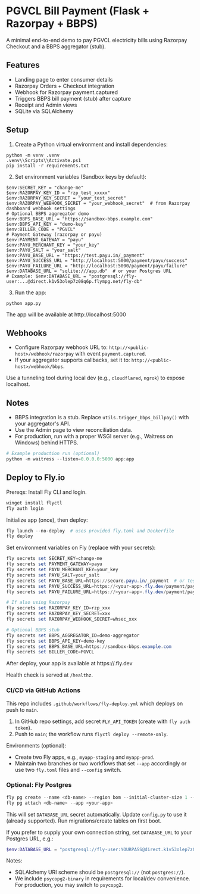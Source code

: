 # PGVCL Bill Payment (Flask + Razorpay + BBPS)

A minimal end-to-end demo to pay PGVCL electricity bills using Razorpay Checkout and a BBPS aggregator (stub).

## Features
- Landing page to enter consumer details
- Razorpay Orders + Checkout integration
- Webhook for Razorpay payment.captured
- Triggers BBPS bill payment (stub) after capture
- Receipt and Admin views
- SQLite via SQLAlchemy

## Setup

1. Create a Python virtual environment and install dependencies:

```
python -m venv .venv
.venv\\Scripts\\Activate.ps1
pip install -r requirements.txt
```

2. Set environment variables (Sandbox keys by default):

```
$env:SECRET_KEY = "change-me"
$env:RAZORPAY_KEY_ID = "rzp_test_xxxxx"
$env:RAZORPAY_KEY_SECRET = "your_test_secret"
$env:RAZORPAY_WEBHOOK_SECRET = "your_webhook_secret"  # from Razorpay dashboard webhook settings
# Optional BBPS aggregator demo
$env:BBPS_BASE_URL = "https://sandbox-bbps.example.com"
$env:BBPS_API_KEY = "demo-key"
$env:BILLER_CODE = "PGVCL"
# Payment Gateway (razorpay or payu)
$env:PAYMENT_GATEWAY = "payu"
$env:PAYU_MERCHANT_KEY = "your_key"
$env:PAYU_SALT = "your_salt"
$env:PAYU_BASE_URL = "https://test.payu.in/_payment"
$env:PAYU_SUCCESS_URL = "http://localhost:5000/payment/payu/success"
$env:PAYU_FAILURE_URL = "http://localhost:5000/payment/payu/failure"
$env:DATABASE_URL = "sqlite:///app.db"  # or your Postgres URL
# Example: $env:DATABASE_URL = "postgresql://fly-user:...@direct.k1v53olep7z08q6p.flympg.net/fly-db"
```

3. Run the app:

```
python app.py
```

The app will be available at http://localhost:5000

## Webhooks
- Configure Razorpay webhook URL to: `http://<public-host>/webhook/razorpay` with event `payment.captured`.
- If your aggregator supports callbacks, set it to: `http://<public-host>/webhook/bbps`.

Use a tunneling tool during local dev (e.g., `cloudflared`, `ngrok`) to expose localhost.

## Notes
- BBPS integration is a stub. Replace `utils.trigger_bbps_billpay()` with your aggregator's API.
- Use the Admin page to view reconciliation data.
- For production, run with a proper WSGI server (e.g., Waitress on Windows) behind HTTPS.

```powershell
# Example production run (optional)
python -m waitress --listen=0.0.0.0:5000 app:app
```

## Deploy to Fly.io

Prereqs: Install Fly CLI and login.

```powershell
winget install flyctl
fly auth login
```

Initialize app (once), then deploy:

```powershell
fly launch --no-deploy  # uses provided fly.toml and Dockerfile
fly deploy
```

Set environment variables on Fly (replace with your secrets):

```powershell
fly secrets set SECRET_KEY=change-me
fly secrets set PAYMENT_GATEWAY=payu
fly secrets set PAYU_MERCHANT_KEY=your_key
fly secrets set PAYU_SALT=your_salt
fly secrets set PAYU_BASE_URL=https://secure.payu.in/_payment  # or test URL
fly secrets set PAYU_SUCCESS_URL=https://<your-app>.fly.dev/payment/payu/success
fly secrets set PAYU_FAILURE_URL=https://<your-app>.fly.dev/payment/payu/failure

# If also using Razorpay
fly secrets set RAZORPAY_KEY_ID=rzp_xxx
fly secrets set RAZORPAY_KEY_SECRET=xxx
fly secrets set RAZORPAY_WEBHOOK_SECRET=whsec_xxx

# Optional BBPS stub
fly secrets set BBPS_AGGREGATOR_ID=demo-aggregator
fly secrets set BBPS_API_KEY=demo-key
fly secrets set BBPS_BASE_URL=https://sandbox-bbps.example.com
fly secrets set BILLER_CODE=PGVCL
```

After deploy, your app is available at https://<your-app>.fly.dev

Health check is served at `/healthz`.

### CI/CD via GitHub Actions

This repo includes `.github/workflows/fly-deploy.yml` which deploys on push to `main`.

1) In GitHub repo settings, add secret `FLY_API_TOKEN` (create with `fly auth token`).
2) Push to `main`; the workflow runs `flyctl deploy --remote-only`.

Environments (optional):
- Create two Fly apps, e.g., `myapp-staging` and `myapp-prod`.
- Maintain two branches or two workflows that set `--app` accordingly or use two `fly.toml` files and `--config` switch.

### Optional: Fly Postgres

```powershell
fly pg create --name <db-name> --region bom --initial-cluster-size 1 --vm-size shared-cpu-1x
fly pg attach <db-name> --app <your-app>
```
This will set `DATABASE_URL` secret automatically. Update `config.py` to use it (already supported). Run migrations/create tables on first boot.

If you prefer to supply your own connection string, set `DATABASE_URL` to your Postgres URL, e.g.:

```powershell
$env:DATABASE_URL = "postgresql://fly-user:YOURPASS@direct.k1v53olep7z08q6p.flympg.net/fly-db"
```

Notes:
- SQLAlchemy URI scheme should be `postgresql://` (not `postgres://`).
- We include `psycopg2-binary` in requirements for local/dev convenience. For production, you may switch to `psycopg2`.
